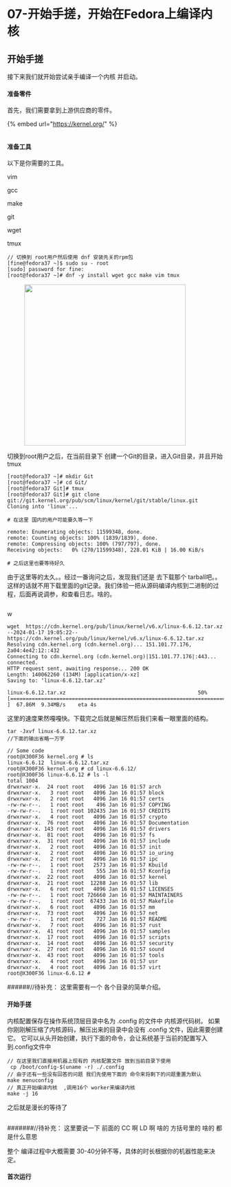 # 07-开始手搓，开始在Fedora上编译内核

## 开始手搓

接下来我们就开始尝试亲手编译一个内核 并启动。

#### 准备零件

首先，我们需要拿到上游供应商的零件。



{% embed url="https://kernel.org/" %}



<figure><img src=".gitbook/assets/Kernel.org_main_page.jpg" alt=""><figcaption></figcaption></figure>









#### 准备工具





以下是你需要的工具。

vim&#x20;

gcc

make

git

wget

tmux



```shell
// 切换到 root用户然后使用 dnf 安装先关的rpm包
[fine@fedora37 ~]$ sudo su - root
[sudo] password for fine: 
[root@fedora37 ~]# dnf -y install wget gcc make vim tmux

```





<figure><img src=".gitbook/assets/kernel_git_stable_linux.git.jpg" alt="" width="375"><figcaption></figcaption></figure>

切换到root用户之后，在当前目录下 创建一个Git的目录，进入Git目录，并且开始tmux

```
[root@fedora37 ~]# mkdir Git
[root@fedora37 ~]# cd Git/
[root@fedora37 Git]# tmux
[root@fedora37 Git]# git clone git://git.kernel.org/pub/scm/linux/kernel/git/stable/linux.git
Cloning into 'linux'...

# 在这里 国内的用户可能要久等一下

remote: Enumerating objects: 11599348, done.
remote: Counting objects: 100% (1839/1839), done.
remote: Compressing objects: 100% (797/797), done.
Receiving objects:   0% (270/11599348), 228.01 KiB | 16.00 KiB/s

# 之后这里也要等待好久
```

由于这里等的太久。。经过一番询问之后，发现我们还是 去下载那个 tarball吧。。这样的话就不用下载里面的git记录。我们体验一把从源码编译内核到二进制的过程，后面再说调参，和查看日志。啥的。

<figure><img src=".gitbook/assets/kernel.org_tarball.jpg" alt=""><figcaption></figcaption></figure>

w

```
wget  https://cdn.kernel.org/pub/linux/kernel/v6.x/linux-6.6.12.tar.xz
--2024-01-17 19:05:22--  https://cdn.kernel.org/pub/linux/kernel/v6.x/linux-6.6.12.tar.xz
Resolving cdn.kernel.org (cdn.kernel.org)... 151.101.77.176, 2a04:4e42:12::432
Connecting to cdn.kernel.org (cdn.kernel.org)|151.101.77.176|:443... connected.
HTTP request sent, awaiting response... 200 OK
Length: 140062260 (134M) [application/x-xz]
Saving to: ‘linux-6.6.12.tar.xz’

linux-6.6.12.tar.xz                                           50%[======================================================================>                                                                      ]  67.86M  9.34MB/s    eta 4s     

```

这里的速度果然嘎嘎快。下载完之后就是解压然后我们来看一眼里面的结构。



```
tar -Jxvf linux-6.6.12.tar.xz
//下面的输出省略一万字
```





```
// Some code
root@X300F36 kernel.org # ls
linux-6.6.12  linux-6.6.12.tar.xz
root@X300F36 kernel.org # cd linux-6.6.12/
root@X300F36 linux-6.6.12 # ls -l
total 1004
drwxrwxr-x.  24 root root   4096 Jan 16 01:57 arch
drwxrwxr-x.   3 root root   4096 Jan 16 01:57 block
drwxrwxr-x.   2 root root   4096 Jan 16 01:57 certs
-rw-rw-r--.   1 root root    496 Jan 16 01:57 COPYING
-rw-rw-r--.   1 root root 102435 Jan 16 01:57 CREDITS
drwxrwxr-x.   4 root root   4096 Jan 16 01:57 crypto
drwxrwxr-x.  76 root root   4096 Jan 16 01:57 Documentation
drwxrwxr-x. 143 root root   4096 Jan 16 01:57 drivers
drwxrwxr-x.  81 root root   4096 Jan 16 01:57 fs
drwxrwxr-x.  31 root root   4096 Jan 16 01:57 include
drwxrwxr-x.   2 root root   4096 Jan 16 01:57 init
drwxrwxr-x.   2 root root   4096 Jan 16 01:57 io_uring
drwxrwxr-x.   2 root root   4096 Jan 16 01:57 ipc
-rw-rw-r--.   1 root root   2573 Jan 16 01:57 Kbuild
-rw-rw-r--.   1 root root    555 Jan 16 01:57 Kconfig
drwxrwxr-x.  22 root root   4096 Jan 16 01:57 kernel
drwxrwxr-x.  21 root root  12288 Jan 16 01:57 lib
drwxrwxr-x.   6 root root   4096 Jan 16 01:57 LICENSES
-rw-rw-r--.   1 root root 726660 Jan 16 01:57 MAINTAINERS
-rw-rw-r--.   1 root root  67433 Jan 16 01:57 Makefile
drwxrwxr-x.   6 root root   4096 Jan 16 01:57 mm
drwxrwxr-x.  73 root root   4096 Jan 16 01:57 net
-rw-rw-r--.   1 root root    727 Jan 16 01:57 README
drwxrwxr-x.   7 root root   4096 Jan 16 01:57 rust
drwxrwxr-x.  41 root root   4096 Jan 16 01:57 samples
drwxrwxr-x.  17 root root   4096 Jan 16 01:57 scripts
drwxrwxr-x.  14 root root   4096 Jan 16 01:57 security
drwxrwxr-x.  27 root root   4096 Jan 16 01:57 sound
drwxrwxr-x.  43 root root   4096 Jan 16 01:57 tools
drwxrwxr-x.   4 root root   4096 Jan 16 01:57 usr
drwxrwxr-x.   4 root root   4096 Jan 16 01:57 virt
root@X300F36 linux-6.6.12 # 
```

\######//待补充：  这里需要有一个 各个目录的简单介绍。



#### 开始手搓

内核配置保存在操作系统顶层目录中名为 .config 的文件中 内核源代码树。 如果你刚刚解压缩了内核源码，解压出来的目录中会没有 .config 文件，因此需要创建它。 它可以从头开始创建，执行下面的命令，会让系统基于当前的配置写入到.config文件中



```
// 在这里我们直接用机器上现有的 内核配置文件 放到当前目录下使用
 cp /boot/config-$(uname -r) ./.config
// 由于还有一些没有回答的问题 我们先使用下面的 命令来将剩下的问题重置为默认
make menuconfig
// 真正开始编译内核  ,调用16个 worker来编译内核
make -j 16
```

之后就是漫长的等待了



<figure><img src=".gitbook/assets/kernel_compileing_output1.jpg" alt=""><figcaption></figcaption></figure>



\#######//待补充： 这里要说一下  前面的 CC 啊 LD 啊  啥的 方括号里的 啥的 都是什么意思

整个 编译过程中大概需要 30-40分钟不等，具体的时长根据你的机器性能来决定。





#### 首次运行








